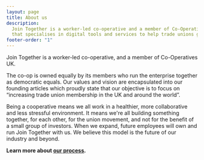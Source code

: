 ```yaml
---
layout: page
title: About us
description:
  Join Together is a worker-led co-operative and a member of Co-Operatives UK
  that specialises in digital tools and services to help trade unions grow.
footer-order: "1"
---
```


Join Together is a worker-led co-operative, and a member of Co-Operatives UK.

The co-op is owned equally by its members who run the enterprise together as democratic equals. Our values and vision are encapsulated into our founding articles which proudly state that our objective is to focus on “increasing trade union membership in the UK and around the world”.

Being a cooperative means we all work in a healthier, more collaborative and less stressful environment. It means we're all building something together, for each other, for the union movement, and not for the benefit of a small group of investors. When we expand, future employees will own and run Join Together with us. We believe this model is the future of our industry and beyond.

**Learn more about [our process](/our-process).**
